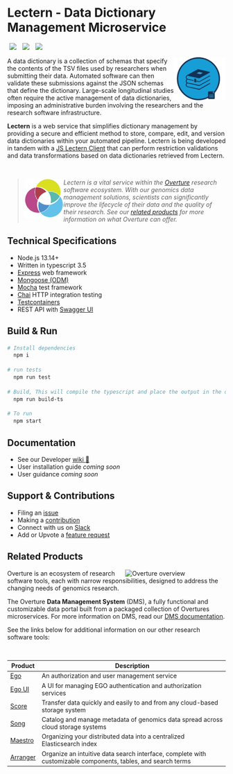 # Lectern - Data Dictionary Management Microservice

[<img hspace="5" src="https://img.shields.io/badge/chat-on--slack-blue?style=for-the-badge">](http://slack.overture.bio)
[<img hspace="5" src="https://img.shields.io/badge/License-gpl--v3.0-blue?style=for-the-badge">](https://github.com/overture-stack/maestro/blob/develop/LICENSE)
[<img hspace="5" src="https://img.shields.io/badge/Code%20of%20Conduct-2.1-blue?style=for-the-badge">](code_of_conduct.md)

<div>
<img align="right" width="120vw" src="icon-lectern.png" alt="lectern-logo"/>
</div>

A data dictionary is a collection of schemas that specify the contents of the TSV files used by researchers when submitting their data. Automated software can then validate these submissions against the JSON schemas that define the dictionary. Large-scale longitudinal studies often require the active management of data dictionaries, imposing an administrative burden involving the researchers and the research software infrastructure. 

**Lectern** is a web service that simplifies dictionary management by providing a secure and efficient method to store, compare, edit, and version data dictionaries within your automated pipeline. Lectern is being developed in tandem with a [JS Lectern Client](https://github.com/overture-stack/js-lectern-client) that can perform restriction validations and data transformations based on data dictionaries retrieved from Lectern.  

<!--Blockqoute-->

</br>

> 
> <div>
> <img align="left" src="ov-logo.png" height="90"/>
> </div>
> 
> *Lectern is a vital service within the [Overture](https://www.overture.bio/) research software ecosystem. With our genomics data management solutions, scientists can significantly improve the lifecycle of their data and the quality of their research. See our [related products](#related-products) for more information on what Overture can offer.*
> 
> 

<!--Blockqoute-->

## Technical Specifications

- Node.js 13.14+
- Written in typescript 3.5
- [Express](https://expressjs.com/) web framework 
- [Mongoose (ODM)](https://www.freecodecamp.org/news/introduction-to-mongoose-for-mongodb-d2a7aa593c57/#:~:text=Mongoose%20is%20an%20Object%20Data,of%20those%20objects%20in%20MongoDB.)
- [Mocha](https://mochajs.org/) test framework
- [Chai](https://www.chaijs.com/) HTTP integration testing 
- [Testcontainers](https://www.testcontainers.org/)
- REST API with [Swagger UI](https://swagger.io/tools/swagger-ui/)


## Build & Run

```bash
# Install dependencies
  npm i

# run tests 
  npm run test

# Build, This will compile the typescript and place the output in the dist/ directory
  npm run build-ts

# To run
  npm start
```

## Documentation

- See our Developer [wiki :construction:](https://github.com/overture-stack/lectern/wiki)
- User installation guide *coming soon*
- User guidance *coming soon*

## Support & Contributions

- Filing an [issue](https://github.com/overture-stack/lectern/issues)
- Making a [contribution](CONTRIBUTING.md)
- Connect with us on [Slack](http://slack.overture.bio)
- Add or Upvote a [feature request](https://github.com/overture-stack/lectern/issues?q=is%3Aopen+is%3Aissue+label%3Anew-feature+sort%3Areactions-%2B1-desc)

## Related Products 

<div>
  <img align="right" alt="Overture overview" src="https://www.overture.bio/static/124ca0fede460933c64fe4e50465b235/a6d66/system-diagram.png" width="45%" hspace="5">
</div>

Overture is an ecosystem of research software tools, each with narrow responsibilities, designed to address the changing needs of genomics research. 

The Overture **Data Management System** (DMS), a fully functional and customizable data portal built from a packaged collection of Overtures microservices. For more information on DMS, read our [DMS documentation](https://www.overture.bio/documentation/dms/).

See the links below for additional information on our other research software tools:

</br>

|Product|Description|
|---|---|
|[Ego](https://www.overture.bio/products/ego/)|An authorization and user management service|
|[Ego UI](https://www.overture.bio/products/ego-ui/)|A UI for managing EGO authentication and authorization services|
|[Score](https://www.overture.bio/products/score/)| Transfer data quickly and easily to and from any cloud-based storage system|
|[Song](https://www.overture.bio/products/song/)|Catalog and manage metadata of genomics data spread across cloud storage systems|
|[Maestro](https://www.overture.bio/products/maestro/)|Organizing your distributed data into a centralized Elasticsearch index|
|[Arranger](https://www.overture.bio/products/arranger/)|Organize an intuitive data search interface, complete with customizable components, tables, and search terms|
